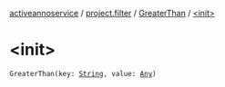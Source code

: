 [activeannoservice](../../index.md) / [project.filter](../index.md) / [GreaterThan](index.md) / [&lt;init&gt;](./-init-.md)

# &lt;init&gt;

`GreaterThan(key: `[`String`](https://kotlinlang.org/api/latest/jvm/stdlib/kotlin/-string/index.html)`, value: `[`Any`](https://kotlinlang.org/api/latest/jvm/stdlib/kotlin/-any/index.html)`)`